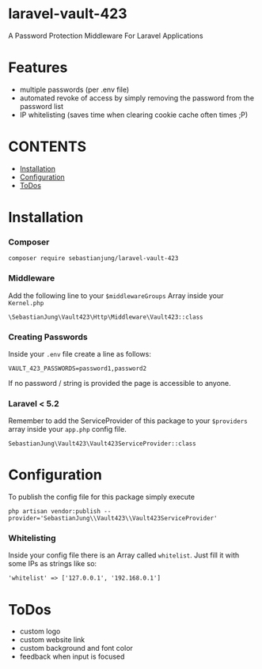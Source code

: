 # laravel-vault-423
A Password Protection Middleware For Laravel Applications


# Features
- multiple passwords (per .env file)
- automated revoke of access by simply removing the password from the password list
- IP whitelisting (saves time when clearing cookie cache often times ;P)


# CONTENTS
- [Installation](#installation)
- [Configuration](#configuration)
- [ToDos](#todos)


# Installation
### Composer
```
composer require sebastianjung/laravel-vault-423
```


### Middleware
Add the following line to your `$middlewareGroups` Array inside your `Kernel.php`
```
\SebastianJung\Vault423\Http\Middleware\Vault423::class
```


### Creating Passwords
Inside your `.env` file create a line as follows:
```
VAULT_423_PASSWORDS=password1,password2
```
If no password / string is provided the page is accessible to anyone.


### Laravel < 5.2
Remember to add the ServiceProvider of this package to your `$providers` array inside your `app.php` config file.
```
SebastianJung\Vault423\Vault423ServiceProvider::class
```

# Configuration
To publish the config file for this package simply execute
```
php artisan vendor:publish --provider='SebastianJung\\Vault423\\Vault423ServiceProvider'
```

### Whitelisting
Inside your config file there is an Array called `whitelist`. Just fill it with some IPs as strings like so:
```
'whitelist' => ['127.0.0.1', '192.168.0.1']
```

# ToDos
- custom logo
- custom website link
- custom background and font color
- feedback when input is focused
